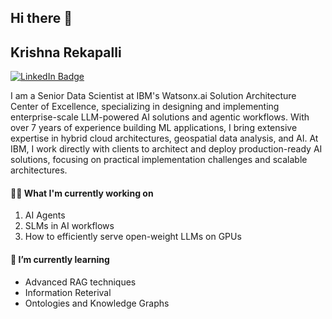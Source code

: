 ## Hi there 👋

<!--
**KrishnaRekapalli/krishnarekapalli** is a ✨ _special_ ✨ repository because its `README.md` (this file) appears on your GitHub profile.

Here are some ideas to get you started:

- 🔭 I’m currently working on ...
- 🌱 I’m currently learning ...
- 👯 I’m looking to collaborate on ...
- 🤔 I’m looking for help with ...
- 💬 Ask me about ...
- 📫 How to reach me: ...
- 😄 Pronouns: ...
- ⚡ Fun fact: ...
-->


## Krishna Rekapalli

<!--
[![Github Sponsor](https://img.shields.io/static/v1?label=Sponsor&message=%E2%9D%A4&logo=GitHub&link=https://github.com/sponsors/[your-github-username]&style=flat)](https://github.com/sponsors/[your-github-username])
[![My website](https://img.shields.io/badge/website-[your-website-domain]-0073b7?style=flat&link=https://[your-website-domain]/)](https://[your-website-domain]/)
[![X (formerly Twitter) Follow](https://img.shields.io/twitter/follow/[Your-Twitter-Handle]?style=social)](https://twitter.com/[Your-Twitter-Handle])
[![BlueSky Follow](https://img.shields.io/badge/-[Your%20Name]-blue?style=flat-square&logo=bluesky&logoColor=white&link=https://bsky.app/profile/[your-domain])](https://bsky.app/profile/[your-domain])
-->
[![LinkedIn Badge](https://img.shields.io/badge/LinkedIn-krishrekapalli-blue?style=flat-square&logo=Linkedin&logoColor=white&link=https://www.linkedin.com/in/krishrekapalli/)](https://www.linkedin.com/in/krishrekapalli/)


I am a Senior Data Scientist at IBM's Watsonx.ai Solution Architecture Center of Excellence, specializing in designing and implementing enterprise-scale LLM-powered AI solutions and agentic workflows. With over 7 years of experience building ML applications, I bring extensive expertise in hybrid cloud architectures, geospatial data analysis, and AI. At IBM, I work directly with clients to architect and deploy production-ready AI solutions, focusing on practical implementation challenges and scalable architectures.

<!--
#### 📜 My recent articles
{{range rss "https://[your-website-domain]/feeds/articles-rss.xml" 5}}
- [{{.Title}}]({{.URL}})
{{- end}}
-->

#### 👩‍💻 What I'm currently working on
1. AI Agents
2. SLMs in AI workflows
3. How to efficiently serve open-weight LLMs on GPUs


#### 🌱 I’m currently learning
- Advanced RAG techniques
- Information Reterival
- Ontologies and Knowledge Graphs
  

<!--
<table>
  <tr style="border: none">
    <td valign="top" style="border: none">
      <img src="https://github-readme-stats.vercel.app/api?username=[your-github-username]&rank_icon=percentile&show_icons=true&theme=transparent" alt="GitHub Stats" />
    </td>
    <td valign="top" style="border: none">
      <img src="https://github-readme-streak-stats.herokuapp.com?user=[your-github-username]&mode=weekly&theme=transparent" alt="GitHub Streak" />
    </td>
  </tr>
</table>
-->
